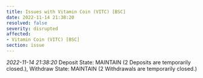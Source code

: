 ```yaml
---
title: Issues with Vitamin Coin (VITC) [BSC]
date: 2022-11-14 21:38:20
resolved: false
severity: disrupted
affected:
- Vitamin Coin (VITC) [BSC]
section: issue
---
```


*2022-11-14 21:38:20* Deposit State: MAINTAIN (2 Deposits are temporarily closed.), Withdraw State: MAINTAIN (2 Withdrawals are temporarily closed.)